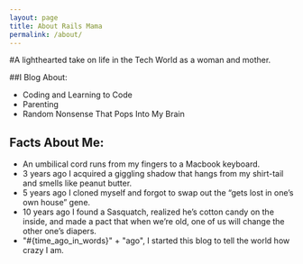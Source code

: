 ```yaml
---
layout: page
title: About Rails Mama
permalink: /about/
---
```

#A lighthearted take on life in the Tech World as a woman and mother.

##I Blog About:

* Coding and Learning to Code
* Parenting
* Random Nonsense That Pops Into My Brain

## Facts About Me:

* An umbilical cord runs from my fingers to a Macbook keyboard.
* 3 years ago I acquired a giggling shadow that hangs from my shirt-tail and smells like peanut butter.
* 5 years ago I cloned myself and forgot to swap out the “gets lost in one’s own house” gene.
* 10 years ago I found a Sasquatch, realized he’s cotton candy on the inside, and made a pact that when we’re old, one of us will change the other one’s diapers.
* "#{time_ago_in_words}" + "ago", I started this blog to tell the world how crazy I am.

